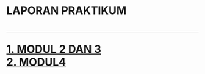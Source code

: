 <HTML>
  <HEAD><P ALIGN="CENTER"><h1>LAPORAN PRAKTIKUM<h1></P></HEAD>
<HR>
  <BODY><P><A HREF="https://codepen.io/collection/mrpMQZ"> 1. MODUL 2 DAN 3</A><BR>
     <A HREF="https://codepen.io/collection/JGkxOM">2. MODUL4</A></P>
</BODY>
</HTML>

